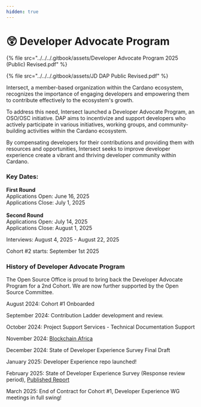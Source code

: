 ```yaml
---
hidden: true
---
```


# 😲 Developer Advocate Program

{% file src="../../../.gitbook/assets/Developer Advocate Program 2025 (Public) Revised.pdf" %}

{% file src="../../../.gitbook/assets/JD DAP Public Revised.pdf" %}

Intersect, a member-based organization within the Cardano ecosystem, recognizes the importance of engaging developers and empowering them to contribute effectively to the ecosystem's growth.

To address this need, Intersect launched a Developer Advocate Program, an OSO/OSC initiative. DAP aims to incentivize and support developers who actively participate in various initiatives, working groups, and community-building activities within the Cardano ecosystem.&#x20;

By compensating developers for their contributions and providing them with resources and opportunities, Intersect seeks to improve developer experience create a vibrant and thriving developer community within Cardano.

### Key Dates:&#x20;

**First Round**\
Applications Open: June 16, 2025\
Applications Close: July 1, 2025\
\
**Second Round**\
Applications Open: July 14, 2025\
Applications Close: August 1, 2025

Interviews: August 4, 2025 - August 22, 2025

Cohort #2 starts: September 1st 2025

### History of Developer Advocate Program

The Open Source Office is proud to bring back the Developer Advocate Program for a 2nd Cohort. We are now further supported by the Open Source Committee.&#x20;

August 2024: Cohort #1 Onboarded

September 2024: Contribution Ladder development and review.

October 2024: Project Support Services - Technical Documentation Support

November 2024: [Blockchain Africa](https://github.com/wimsio/wimscardano/blob/main/Blockchain%20Conference%20Africa%2020%20Nov%202024.md)

December 2024: State of Developer Experience Survey Final Draft

January 2025: Developer Experience repo launched!

February 2025: State of Developer Experience Survey (Response review period), [Published Report](https://files.gitbook.com/v0/b/gitbook-x-prod.appspot.com/o/spaces%2FLBdnzp0eZpGri9sVpseI%2Fuploads%2FIemEu09Jt3x0xVDg1Yis%2FOSC%20Developer%20report%20v1.1.pdf?alt=media\&token=9c052741-2cf3-4112-8b05-ee6e00a1daa4)

March 2025: End of Contract for Cohort #1, Developer Experience WG meetings in full swing!&#x20;
